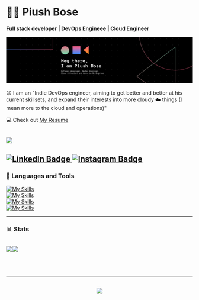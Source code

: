 # 🏄‍♂️ Piush Bose
**Full stack developer | DevOps Engineee | Cloud Engineer**<br>
<div id="header" align="center" style="display: flex; flex-direction: column;">
<!--   <img src="https://media.giphy.com/media/M9gbBd9nbDrOTu1Mqx/giphy.gif" width="100"/> -->
<img src="banner.png" />
</div>
<br>
😉 I am an "Indie DevOps engineer, aiming to get better and better at his current skillsets, and expand their interests into more cloudy ☁️ things (I mean more to the cloud and operations)"

💻 Check out [My Resume](https://drive.google.com/file/d/1nD-YVnfBAauu5Sa3LMn8PzM_AOrXl6SE/view?usp=sharing)

![](https://komarev.com/ghpvc/?username=dtg-lucifer&style=flat-square)
<br><br>
<a href="https://www.linkedin.com/in/bosepiush">
 <img src="https://img.shields.io/badge/LinkedIn-blue?style=for-the-badge&logo=linked-in&logoColor=white" alt="LinkedIn Badge"/>
</a>
<a href="https://www.instagram.com/namespace_piush/">
 <img src="https://img.shields.io/badge/Instagram-E4405F?style=for-the-badge&logo=instagram&logoColor=white" alt="Instagram Badge"/>
</a>
<br>
---

### 🧰 Languages and Tools
[![My Skills](https://skillicons.dev/icons?i=js,ts,html,css,scss,java,go,rust,bash,solidity,kafka,rabbitmq,redis)](https://skillicons.dev)
<br>
[![My Skills](https://skillicons.dev/icons?i=astro,idea,vscode,git,ubuntu,postman,deno,docker,wasm,github,githubactions,ansible,kubernetes)](https://skillicons.dev)
<br>
[![My Skills](https://skillicons.dev/icons?i=mysql,postgres,mongodb,prisma,firebase,supabase,redis,tailwind,styledcomponents,bun,gitlab,elasticsearch,jenkins)](https://skillicons.dev)
<br>
[![My Skills](https://skillicons.dev/icons?i=aws,electron,vim,flutter,vite,react,redux,nextjs,express,nestjs,terraform,grafana,prometheus)](https://skillicons.dev)

---
### 📊 Stats
<div align="center" style="width:100%;display:flex;">
 
![](https://github-readme-stats.vercel.app/api?username=dtg-lucifer&theme=gruvbox&show_icons=true&hide_border=true&count_private=true)

![](https://github-readme-streak-stats.herokuapp.com/?user=dtg-lucifer&theme=gruvbox&hide_border=true)
</div>
 
<br>
<br>

<!-- <div align="center">
   <img src="https://github-readme-stats.vercel.app/api/top-langs/?username=dtg-lucifer&theme=dark&show_icons=true&size_weight=0.5&count_weight=0.5&hide_border=true">
   <img src="https://github-readme-stats.vercel.app/api/top-langs/?username=dtg-lucifer&layout=donut&hide_border=true&&langs_count=10&show_icons=true&theme=gruvbox">
</div> -->

---

<br>
<div align="center">
  <img src="http://ForTheBadge.com/images/badges/built-with-love.svg">
</div>
